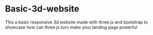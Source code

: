 # Basic-3d-website
This a basic responsive 3d website made with three.js and bootstrap to showcase how can three.js turn make your landing page powerful
